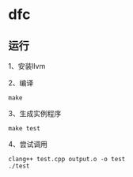 # dfc

## 运行

1、安装llvm

2、编译

```
make
```

3、生成实例程序

```
make test
```

4、尝试调用

```
clang++ test.cpp output.o -o test
./test
```